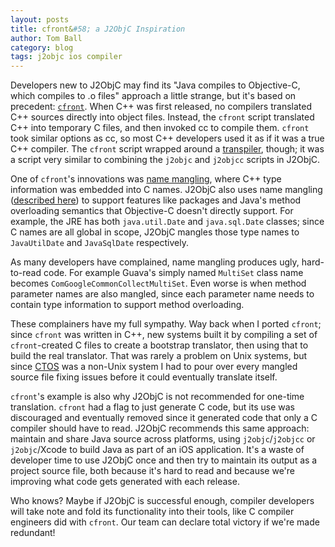 ```yaml
---
layout: posts
title: cfront&#58; a J2ObjC Inspiration
author: Tom Ball
category: blog
tags: j2objc ios compiler
---
```


Developers new to J2ObjC may find its "Java compiles to Objective-C, which compiles to .o files" approach a little strange, but it's based on precedent: [`cfront`](http://en.wikipedia.org/wiki/Cfront). When C++ was first released, no compilers translated C++ sources directly into object files. Instead, the `cfront` script translated C++ into temporary C files, and then invoked cc to compile them. `cfront` took similar options as cc, so most C++ developers used it as if it was a true C++ compiler. The `cfront` script wrapped around a [transpiler](http://en.wikipedia.org/wiki/Source-to-source_compiler), though; it was a script very similar to combining the `j2objc` and `j2objcc` scripts in J2ObjC.

One of `cfront`'s innovations was [name mangling](http://en.wikipedia.org/wiki/Name_mangling), where C++ type information was embedded into C names. J2ObjC also uses name mangling ([described here](/docs/Reading-Generated-Sources.html)) to support features like packages and Java's method overloading semantics that Objective-C doesn't directly support. For example, the JRE has both `java.util.Date` and `java.sql.Date` classes; since C names are all global in scope, J2ObjC mangles those type names to `JavaUtilDate` and `JavaSqlDate` respectively. 

As many developers have complained, name mangling produces ugly, hard-to-read code. For example Guava's simply named `MultiSet` class name becomes `ComGoogleCommonCollectMultiSet`. Even worse is when method parameter names are also mangled, since each parameter name needs to contain type information to support method overloading. 

These complainers have my full sympathy. Way back when I ported `cfront`; since `cfront` was written in C++, new systems built it by compiling a set of `cfront`-created C files to create a bootstrap translator, then using that to build the real translator. That was rarely a problem on Unix systems, but since [CTOS](http://en.wikipedia.org/wiki/Convergent_Technologies_Operating_System) was a non-Unix system I had to pour over every mangled source file fixing issues before it could eventually translate itself.

`cfront`'s example is also why J2ObjC is not recommended for one-time translation. `cfront` had a flag to just generate C code, but its use was discouraged and eventually removed since it generated code that only a C compiler should have to read. J2ObjC recommends this same approach: maintain and share Java source across platforms, using `j2objc`/`j2objcc` or `j2objc`/Xcode to build Java as part of an iOS application. It's a waste of developer time to use J2ObjC once and then try to maintain its output as a project source file, both because it's hard to read and because we're improving what code gets generated with each release.

Who knows? Maybe if J2ObjC is successful enough, compiler developers will take note and fold its functionality into their tools, like C compiler engineers did with `cfront`. Our team can declare total victory if we're made redundant!
